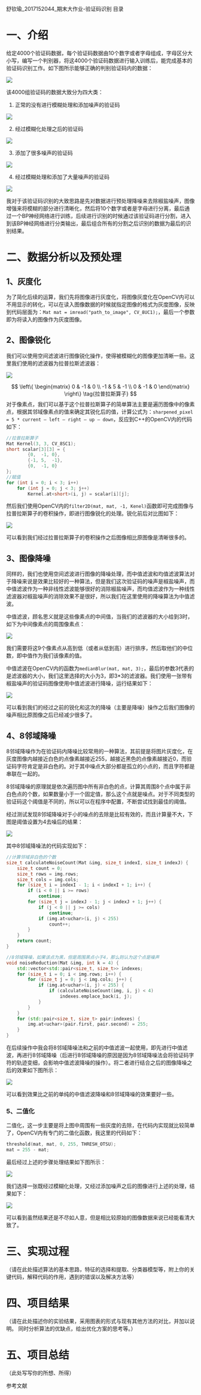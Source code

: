 舒钦瑜_2017152044_期末大作业-验证码识别
目录
# 一、介绍
给定4000个验证码数据，每个验证码数据由10个数字或者字母组成，字母区分大小写，编写一个判别器，将这4000个验证码数据进行输入训练后，能完成基本的验证码识别工作。如下图所示能够正确的判别验证码内的数据：

![](https://i.niupic.com/images/2020/06/24/8jlH.png)

该4000组验证码的数据大致分为四大类：
1. 正常的没有进行模糊处理和添加噪声的验证码

![](https://i.niupic.com/images/2020/06/24/8jlI.png)

2. 经过模糊化处理之后的验证码

![](https://i.niupic.com/images/2020/06/24/8jlN.png)

3. 添加了很多噪声的验证码

![](https://i.niupic.com/images/2020/06/24/8jlM.png)

4. 经过模糊处理和添加了大量噪声的验证码

![](https://i.niupic.com/images/2020/06/24/8jlO.png)

我对于该验证码识别的大致思路是先对数据进行预处理降噪来去除椒盐噪声，图像增强来将模糊的部分进行清晰化，然后将10个数字或者是字母进行分离，最后通过一个BP神经网络进行训练，后续进行识别的时候通过该验证码进行分割，进入到该BP神经网络进行分类输出，最后组合所有的分割之后识别的数据为最后的识别结果。

# 二、数据分析以及预处理
## 1、灰度化
为了简化后续的运算，我们先将图像进行灰度化，将图像灰度化在OpenCV内可以不用显示的转化，可以在读入图像数据的时候就指定图像的格式为灰度图像，反映到代码层面为：`Mat mat = imread("path_to_image", CV_8UC1);`，最后一个参数即为将读入的图像作为灰度图像。
## 2、图像锐化
我们可以使用空间滤波进行图像锐化操作，使得被模糊化的图像更加清晰一些。这里我们使用的滤波器为拉普拉斯滤波器：

![](https://i.niupic.com/images/2020/06/24/8jmG.png)

$$
\left\{
 \begin{matrix}
   0 & -1 & 0 \\
   -1 & 5 & -1 \\
   0 & -1 & 0
  \end{matrix}
  \right\} \tag{拉普拉斯算子}
$$
对于像素点，我们可以基于这个拉普拉斯算子的简单算法主要是遍历图像中的像素点，根据其邻域像素点的值来确定其锐化后的值，计算公式为：`sharpened_pixel = 5 * current – left – right – up – down`，反应到C++的OpenCV内的代码如下：

```C++
//拉普拉斯算子
Mat Kernel(3, 3, CV_8SC1);
short scalar[3][3] = {
        {0,  -1, 0},
        {-1, 5,  -1},
        {0,  -1, 0}
};
//赋值
for (int i = 0; i < 3; i++)
    for (int j = 0; j < 3; j++)
        Kernel.at<short>(i, j) = scalar[i][j];
```
然后我们使用OpenCV内的`filter2D(mat, mat, -1, Kenel)`函数即可完成图像与拉普拉斯算子的卷积操作，即进行图像锐化的处理。锐化前后对比图如下：

![](https://i.niupic.com/images/2020/06/24/8jlU.png)

可以看到我们经过拉普拉斯算子的卷积操作之后图像相比原图像是清晰很多的。
## 3、图像降噪
同样的，我们也使用空间滤波进行图像的降噪处理，而中值滤波和均值滤波算法对于降噪来说是效果比较好的一种算法，但是我们这次验证码的噪声是椒盐噪声，而中值滤波作为一种非线性滤波能够很好的消除椒盐噪声，而均值滤波作为一种线性滤波器对椒盐噪声的消除效果不是很好，所以我们在这里使用的降噪算法为中值滤波。

中值滤波，顾名思义就是这些像素点的中间值，当我们的滤波器的大小给到3时，如下为中间像素点的周围像素点：

![](https://i.niupic.com/images/2020/06/24/8jm5.png)

我们需要将这9个像素点从高到低（或者从低到高）进行排序，然后取他们的中位数，即中值作为我们该像素的值。

中值滤波在OpenCV内的函数为`medianBlur(mat, mat, 3);`，最后的参数3代表的是滤波器的大小，我们这里选择的大小为3，即3*3的滤波器。我们使用一张带有椒盐噪声的验证码图像使用中值滤波进行降噪，运行结果如下：

![](https://i.niupic.com/images/2020/06/24/8jm9.png)

可以看到我们的经过之前的锐化和这次的降噪（主要是降噪）操作之后我们图像的噪声相比原图像之后已经减少很多了。
## 4、8邻域降噪
8邻域降噪作为在验证码内降噪比较常用的一种算法，其前提是将图片灰度化，在灰度图像内越接近白色的点像素越接近255，越接近黑色的点像素越接近0，而验证码字符肯定是非白色的。对于其中噪点大部分都是孤立的小点的，而且字符都是串联在一起的。

8邻域降噪的原理就是依次遍历图中所有非白色的点，计算其周围8个点中属于非白色点的个数，如果数量小于一个固定值，那么这个点就是噪点。对于不同类型的验证码这个阈值是不同的，所以可以在程序中配置，不断尝试找到最佳的阈值。

经过测试发现8邻域降噪对于小的噪点的去除是比较有效的，而且计算量不大，下图是阈值设置为4去噪后的结果：

![](https://i.niupic.com/images/2020/06/24/8jmp.png)

其中8邻域降噪法的代码实现如下：
```C++
//计算邻域非白色的个数
size_t calculateNoiseCount(Mat &img, size_t indexI, size_t indexJ) {
    size_t count = 0;
    size_t rows = img.rows;
    size_t cols = img.cols;
    for (size_t i = indexI - 1; i < indexI + 1; i++) {
        if (i < 0 || i >= rows)
            continue;
        for (size_t j = indexJ - 1; j < indexJ + 1; j++) {
            if (j < 0 || j >= cols)
                continue;
            if (img.at<uchar>(i, j) < 255)
                count++;
        }
    }
    return count;
}

//8邻域降噪，如果该点为黑，但是周围黑点小于4，那么则认为这个点是噪声
void noiseReduction(Mat &img, int k = 4) {
    std::vector<std::pair<size_t, size_t>> indexes;
    for (size_t i = 0; i < img.rows; i++) {
        for (size_t j = 0; j < img.cols; j++) {
            if (img.at<uchar>(i, j) < 255) {
                if (calculateNoiseCount(img, i, j) < 4)
                    indexes.emplace_back(i, j);
            }
        }
    }
    for (std::pair<size_t, size_t> pair:indexes) {
        img.at<uchar>(pair.first, pair.second) = 255;
    }
}
```
在后续操作中我会将8邻域降噪法和之前的中值滤波一起使用，即先进行中值滤波，再进行8邻域降噪（后进行8邻域降噪的原因是因为8邻域降噪法会将验证码字符的轨迹变细，会影响中值滤波降噪的操作）。将二者进行结合之后的图像降噪之后的效果如下图所示：

![](https://i.niupic.com/images/2020/06/24/8jmz.png)

可以看到效果比之前的单纯的中值滤波降噪和8邻域降噪的效果要好一些。
### 5、二值化
二值化，这一步主要是将上图中周围有一些灰度的去除，在代码内实现就比较简单了，OpenCV内有专门的二值化函数，我这里的代码如下：

```C++
threshold(mat, mat, 0, 255, THRESH_OTSU);
mat = 255 - mat;
```
最后经过上述的步骤处理结果如下图所示：

![](https://i.niupic.com/images/2020/06/24/8jmK.png)

我们选择一张既经过模糊化处理，又经过添加噪声之后的图像进行上述的处理，结果如下：

![](https://i.niupic.com/images/2020/06/24/8jmQ.png)

可以看到虽然结果还是不尽如人意，但是相比较原始的图像数据来说已经能看清大致了。

# 三、实现过程
（请在此处描述算法的基本思路，特征的选择和提取、分类器模型等，附上你的关键代码，解释代码的作用，遇到的错误以及解决方法等）

# 四、项目结果
（请在此处描述你的实验结果，采用图表的形式与现有其他方法的对比，并加以说明。 同时分析算法的优缺点，给出优化方案的思考等。）

# 五、项目总结
（此处写写你的所想、所得）

参考文献

